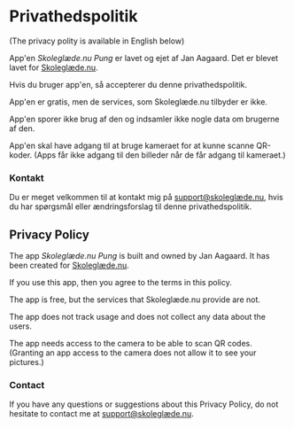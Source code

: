 # Privathedspolitik

(The privacy polity is available in English below)

App'en *Skoleglæde<span></span>.nu Pung* er lavet og ejet af Jan Aagaard. Det er blevet lavet for [Skoleglæde.nu](https://skoleglæde.nu).

Hvis du bruger app'en, så accepterer du denne privathedspolitik.

App'en er gratis, men de services, som Skoleglæde.nu tilbyder er ikke.

App'en sporer ikke brug af den og indsamler ikke nogle data om brugerne af den.

App'en skal have adgang til at bruge kameraet for at kunne scanne QR-koder. (Apps får ikke adgang til den billeder når de får adgang til kameraet.)

### Kontakt

Du er meget velkommen til at kontakt mig på [support@skoleglæde.nu](mailto:support@skoleglæde.nu), hvis du har spørgsmål eller ændringsforslag til denne privathedspolitik.

## Privacy Policy

The app *Skoleglæde<span></span>.nu Pung* is built and owned by Jan Aagaard. It has been created for [Skoleglæde.nu](https://skoleglæde.nu).

If you use this app, then you agree to the terms in this policy.

The app is free, but the services that Skoleglæde.nu provide are not.

The app does not track usage and does not collect any data about the users.

The app needs access to the camera to be able to scan QR codes. (Granting an app access to the camera does not allow it to see your pictures.)

### Contact

If you have any questions or suggestions about this Privacy Policy, do not hesitate to contact me at [support@skoleglæde.nu](mailto:support@skoleglæde.nu).